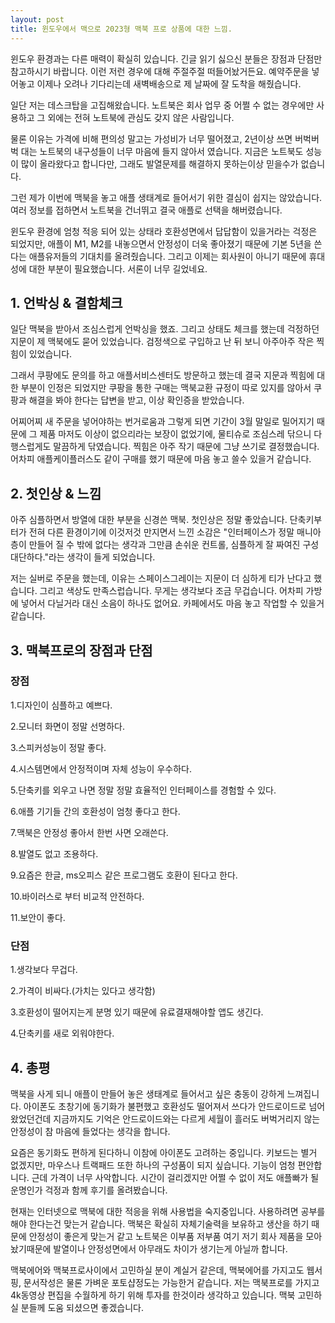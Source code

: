 ```yaml
---
layout: post
title: 윈도우에서 맥으로 2023형 맥북 프로 상품에 대한 느낌. 
---
```


윈도우 환경과는 다른 매력이 확실히 있습니다. 긴글 읽기 싫으신 분들은 장점과 단점만 참고하시기 바랍니다. 이런 저런 경우에 대해 주절주절 떠들어놨거든요. 예약주문을 넣어놓고 이제나 오려나 기다리는데 새벽배송으로 제 날짜에 잘 도착을 해줬습니다.

일단 저는 데스크탑을 고집해왔습니다. 노트북은 회사 업무 중 어쩔 수 없는 경우에만 사용하고 그 외에는 전혀 노트북에 관심도 갖지 않은 사람입니다.

물론 이유는 가격에 비해 편의성 말고는 가성비가 너무 떨어졌고, 2년이상 쓰면 버벅버벅 대는 노트북의 내구성들이 너무 마음에 들지 않아서 였습니다. 지금은 노트북도 성능이 많이 올라왔다고 합니다만, 그래도 발열문제를 해결하지 못하는이상 믿을수가 없습니다.

그런 제가 이번에 맥북을 놓고 애플 생태계로 들어서기 위한 결심이 쉽지는 않았습니다. 여러 정보를 접하면서 노트북을 건너뛰고 결국 애플로 선택을 해버렸습니다.

윈도우 환경에 엄청 적응 되어 있는 상태라 호환성면에서 답답함이 있을거라는 걱정은 되었지만, 애플이 M1, M2를 내놓으면서 안정성이 더욱 좋아졌기 때문에 기본 5년을 쓴다는 애플유저들의 기대치를 올려줬습니다. 그리고 이제는 회사원이 아니기 때문에 휴대성에 대한 부분이 필요했습니다. 서론이 너무 길었네요.




<h2>1. 언박싱 & 결함체크</h2>
일단 맥북을 받아서 조심스럽게 언박싱을 했죠. 그리고 상태도 체크를 했는데 걱정하던 지문이 제 맥북에도 묻어 있었습니다. 검정색으로 구입하고 난 뒤 보니 아주아주 작은 찍힘이 있었습니다.

그래서 쿠팡에도 문의를 하고 애플서비스센터도 방문하고 했는데 결국 지문과 찍힘에 대한 부분이 인정은 되었지만 쿠팡을 통한 구매는 맥북교환 규정이 따로 있지를 않아서 쿠팡과 해결을 봐야 한다는 답변을 받고, 이상 확인증을 받았습니다.

어찌어찌 새 주문을 넣어야하는 번거로움과 그렇게 되면 기간이 3월 말일로 밀어지기 때문에 그 제품 마저도 이상이 없으리라는 보장이 없었기에, 물티슈로 조심스레 닦으니 다행스럽게도 말끔하게 닦였습니다. 찍힘은 아주 작기 때문에 그냥 쓰기로 결정했습니다. 어차피 애플케이플러스도 같이 구매를 했기 때문에 마음 놓고 쓸수 있을거 같습니다.



<h2>2. 첫인상 & 느낌</h2>
아주 심플하면서 방열에 대한 부분을 신경쓴 맥북. 첫인상은 정말 좋았습니다. 단축키부터가 전혀 다른 환경이기에 이것저것 만지면서 느낀 소감은 "인터페이스가 정말 매니아층이 만들어 질 수 밖에 없다는 생각과 그만큼 손쉬운 컨트롤, 심플하게 잘 짜여진 구성 대단하다."라는 생각이 들게 되었습니다.

저는 실버로 주문을 했는데, 이유는 스페이스그레이는 지문이 더 심하게 티가 난다고 했습니다. 그리고 색상도 만족스럽습니다. 무게는 생각보다 조금 무겁습니다. 어차피 가방에 넣어서 다닐거라 대신 소음이 하나도 없어요. 카페에서도 마음 놓고 작업할 수 있을거 같습니다.



<h2>3. 맥북프로의 장점과 단점</h2>

<h3>장점</h3>
1.디자인이 심플하고 예쁘다.

2.모니터 화면이 정말 선명하다.

3.스피커성능이 정말 좋다.

4.시스템면에서 안정적이며 자체 성능이 우수하다.

5.단축키를 외우고 나면 정말 정말 효율적인 인터페이스를 경험할 수 있다.

6.애플 기기들 간의 호환성이 엄청 좋다고 한다.

7.맥북은 안정성 좋아서 한번 사면 오래쓴다.

8.발열도 없고 조용하다.

9.요즘은 한글, ms오피스 같은 프로그램도 호환이 된다고 한다.

10.바이러스로 부터 비교적 안전하다.

11.보안이 좋다.

<h3>단점</h3>
1.생각보다 무겁다.

2.가격이 비싸다.(가치는 있다고 생각함)

3.호환성이 떨어지는게 분명 있기 때문에 유료결재해야할 앱도 생긴다.

4.단축키를 새로 외워야한다.



<h2>4. 총평</h2>
맥북을 사게 되니 애플이 만들어 놓은 생태계로 들어서고 싶은 충동이 강하게 느껴집니다. 아이폰도 초창기에 동기화가 불편했고 호환성도 떨어져서 쓰다가 안드로이드로 넘어왔었던건데 지금까지도 기억은 안드로이드와는 다르게 세월이 흘러도 버벅거리지 않는 안정성이 참 마음에 들었다는 생각을 합니다.

요즘은 동기화도 편하게 된다하니 이참에 아이폰도 고려하는 중입니다. 키보드는 별거 없겠지만, 마우스나 트랙패드 또한 하나의 구성품이 되지 싶습니다. 기능이 엄청 편안합니다. 근데 가격이 너무 사악합니다. 시간이 걸리겠지만 어쩔 수 없이 저도 애플빠가 될 운명인가 걱정과 함께 후기를 올려봤습니다.

현재는 인터넷으로 맥북에 대한 적응을 위해 사용법을 숙지중입니다. 사용하려면 공부를 해야 한다는건 맞는거 같습니다. 맥북은 확실히 자체기술력을 보유하고 생산을 하기 때문에 안정성이 좋은게 맞는거 같고 노트북은 이부품 저부품 여기 저기 회사 제품을 모아놨기때문에 발열이나 안정성면에서 아무래도 차이가 생기는게 아닐까 합니다.

맥북에어와 맥북프로사이에서 고민하실 분이 계실거 같은데, 맥북에어를 가지고도 웹서핑, 문서작성은 물론 가벼운 포토샵정도는 가능한거 같습니다. 저는 맥북프로를 가지고 4k동영상 편집을 수월하게 하기 위해 투자를 한것이라 생각하고 있습니다. 맥북 고민하실 분들께 도움 되셨으면 좋겠습니다.